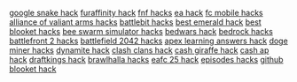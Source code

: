 <a href="https://datastudio.google.com/reporting/a90b1605-7a01-4ef5-bc2f-7d2ff05c7fca?s=google-snake-hack">google snake hack</a>
<a href="https://datastudio.google.com/reporting/a922ba29-c340-4721-b166-4fb7e4200040?s=furaffinity-hack">furaffinity hack</a>
<a href="https://datastudio.google.com/reporting/a95912d1-c4ec-4a70-ae46-b13c6ca3176d?s=fnf-hacks">fnf hacks</a>
<a href="https://datastudio.google.com/reporting/aa72b7ab-f48e-4e20-9fa9-d49ef2721a49?s=ea-hack">ea hack</a>
<a href="https://datastudio.google.com/reporting/aa8d031e-3f05-4b36-94a5-bf718e5c6c9c?s=fc-mobile-hacks">fc mobile hacks</a>
<a href="https://datastudio.google.com/reporting/424a981a-ce23-4d09-88a6-a131cee6f78c?s=alliance-of-valiant-arms-hacks">alliance of valiant arms hacks</a>
<a href="https://datastudio.google.com/reporting/f980b018-7393-494e-9b69-206233b003c2?s=battlebit-hacks">battlebit hacks</a>
<a href="https://datastudio.google.com/reporting/51e06b2d-5919-412c-a691-3be1bc7a5ff4?s=best-emerald-hack">best emerald hack</a>
<a href="https://datastudio.google.com/reporting/b4f71c9e-d3a1-4746-80ad-96ffd7013f4f?s=best-blooket-hacks">best blooket hacks</a>
<a href="https://datastudio.google.com/reporting/78c53274-6577-4e54-a651-cdf151d30214?s=bee-swarm-simulator-hacks">bee swarm simulator hacks</a>
<a href="https://datastudio.google.com/reporting/abde1e14-d17a-46d3-8f11-77c311b61a87?s=bedwars-hack">bedwars hack</a>
<a href="https://datastudio.google.com/reporting/c8e28d37-daea-4409-b4d1-dbb7f3c6e99f?s=bedrock-hacks">bedrock hacks</a>
<a href="https://datastudio.google.com/reporting/0c8549c9-679b-4ce4-9c0d-4fac86be1792?s=battlefront-2-hacks">battlefront 2 hacks</a>
<a href="https://datastudio.google.com/reporting/b7d94598-f2b4-4a26-b28b-c5a490fea363?s=battlefield-2042-hacks">battlefield 2042 hacks</a>
<a href="https://datastudio.google.com/reporting/4e11b3a7-d589-4fd3-9158-99a48a8aa930?s=apex-learning-answers-hack">apex learning answers hack</a>
<a href="https://datastudio.google.com/reporting/7231a0a8-7ed9-4bf2-9f04-f935b5bc90be?s=doge-miner-hacks">doge miner hacks</a>
<a href="https://datastudio.google.com/reporting/90c550be-f0dc-4497-a2fa-0af7ac11f604?s=dynamite-hack">dynamite hack</a>
<a href="https://datastudio.google.com/reporting/9236584a-334b-404c-9398-e0c113666732?s=clash-clans-hack">clash clans hack</a>
<a href="https://datastudio.google.com/reporting/93f1af89-11cd-41d4-8eaf-b43817f2fc16?s=cash-giraffe-hack">cash giraffe hack</a>
<a href="https://datastudio.google.com/reporting/95e812d7-99ad-4da9-8964-8328e4a1ab48?s=cash-ap-hack">cash ap hack</a>
<a href="https://datastudio.google.com/reporting/9646263d-0eee-44d8-b7cb-fbb578200ed0?s=draftkings-hack">draftkings hack</a>
<a href="https://datastudio.google.com/reporting/967a5e2e-debc-49f3-ac1a-9cfa55e58e44?s=brawlhalla-hacks">brawlhalla hacks</a>
<a href="https://datastudio.google.com/reporting/96ce6caf-8e44-4615-ab84-549768b58b4d?s=eafc-25-hack">eafc 25 hack</a>
<a href="https://datastudio.google.com/reporting/9726e9ff-e9e5-4aa9-ba12-ee117b0ee484?s=episodes-hacks">episodes hacks</a>
<a href="https://datastudio.google.com/reporting/97945989-fe10-41c0-89d0-1541ac30754a?s=github-blooket-hack">github blooket hack</a>
